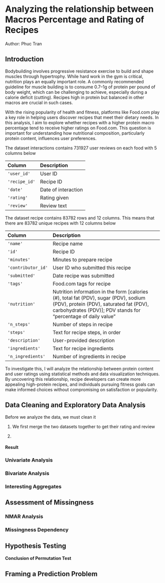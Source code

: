 # Analyzing the relationship between Macros Percentage and Rating of Recipes

Author: Phuc Tran

## Introduction

Bodybuilding involves progressive resistance exercise to build and shape muscles through hypertrophy. While hard work in the gym is critical, nutrition plays an equally important role. A commonly recommended guideline for muscle building is to consume 0.7–1g of protein per pound of body weight, which can be challenging to achieve, especially during a calorie deficit (cutting). Recipes high in protein but balanced in other macros are crucial in such cases.

With the rising popularity of health and fitness, platforms like Food.com play a key role in helping users discover recipes that meet their dietary needs. In this analysis, I aim to explore whether recipes with a higher protein macro percentage tend to receive higher ratings on Food.com. This question is important for understanding how nutritional composition, particularly protein content, influences user preferences.

The dataset interactions contains 731927 user reviews on each food with 5 columns below

| Column        | Description         |
| :------------ | :------------------ |
| `'user_id'`   | User ID             |
| `'recipe_id'` | Recipe ID           |
| `'date'`      | Date of interaction |
| `'rating'`    | Rating given        |
| `'review'`    | Review text         |

The dataset recipe contains 83782 rows and 12 columns. This means that there are 83782 unique recipes with 12 columns below

| Column             | Description                                                                                                                                                                                       |
| :----------------- | :------------------------------------------------------------------------------------------------------------------------------------------------------------------------------------------------ |
| `'name'`           | Recipe name                                                                                                                                                                                       |
| `'id'`             | Recipe ID                                                                                                                                                                                         |
| `'minutes'`        | Minutes to prepare recipe                                                                                                                                                                         |
| `'contributor_id'` | User ID who submitted this recipe                                                                                                                                                                 |
| `'submitted'`      | Date recipe was submitted                                                                                                                                                                         |
| `'tags'`           | Food.com tags for recipe                                                                                                                                                                          |
| `'nutrition'`      | Nutrition information in the form [calories (#), total fat (PDV), sugar (PDV), sodium (PDV), protein (PDV), saturated fat (PDV), carbohydrates (PDV)]; PDV stands for “percentage of daily value” |
| `'n_steps'`        | Number of steps in recipe                                                                                                                                                                         |
| `'steps'`          | Text for recipe steps, in order                                                                                                                                                                   |
| `'description'`    | User-provided description                                                                                                                                                                         |
| `'ingredients'`    | Text for recipe ingredients                                                                                                                                                                       |
| `'n_ingredients'`  | Number of ingredients in recipe   

To investigate this, I will analyze the relationship between protein content and user ratings using statistical methods and data visualization techniques. By uncovering this relationship, recipe developers can create more appealing high-protein recipes, and individuals pursuing fitness goals can make informed choices without compromising on satisfaction or popularity.

## Data Cleaning and Exploratory Data Analysis

Before we analyze the data, we must clean it

1. We first merge the two datasets together to get their rating and review

2. 
#### Result

### Univariate Analysis

### Bivariate Analysis

### Interesting Aggregates

## Assessment of Missingness

### NMAR Analysis

### Missingness Dependency

## Hypothesis Testing

#### Conclusion of Permutation Test

## Framing a Prediction Problem